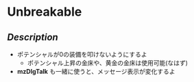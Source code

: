 
# Unbreakable
## *Description*
* ポテンシャルが0の装備を叩けないようにするよ
	* ポテンシャル上昇の金床や、黄金の金床は使用可能(なはず)
* **mzDlgTalk** も一緒に使うと、メッセージ表示が変化するよ
